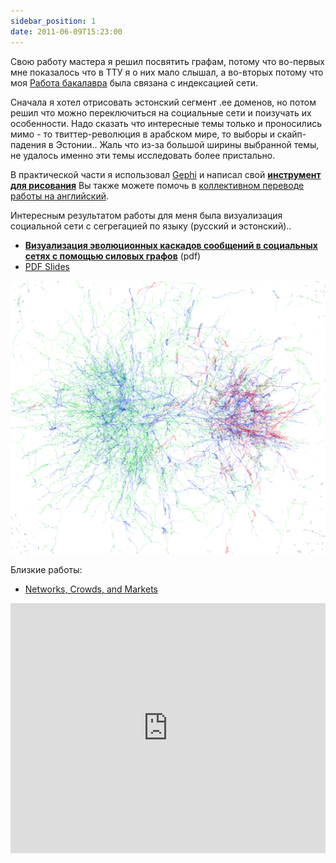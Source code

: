 ```yaml
---
sidebar_position: 1
date: 2011-06-09T15:23:00
---
```

Свою работу мастера я решил посвятить графам, потому что во-первых мне показалось что в ТТУ я о них мало слышал, а во-вторых потому что моя [Работа бакалавра](Работа%20бакалавра.md) была связана с индексацией сети. 

Сначала я хотел отрисовать эстонский сегмент .ee доменов, но потом решил что можно переключиться на социальные сети и поизучать их особенности. Надо сказать что интересные темы только и проносились мимо - то твиттер-революция в арабском мире, то выборы и скайп-падения в Эстонии.. Жаль что из-за большой ширины выбранной темы, не удалось именно эти темы исследовать более пристально.

В практической части я использовал [Gephi](https://gephi.org/) и написал свой [**инструмент для рисования**](https://kurapov.ee/msc_tool/)
Вы также можете помочь в [коллективном переводе работы на английский](https://docs.google.com/document/d/18JqjHNSY52hx2lx3wN8is5OQbeiiMLNqGXqNv1LzrvE/edit?hl=ru&authkey=CMKM94EF).  

Интересным результатом работы для меня была визуализация социальной сети с сегрегацией по языку (русский и эстонский)..

- [**Визуализация эволюционных каскадов сообщений в социальных сетях с помощью силовых графов**](pdfs/Msc%20work.pdf) (pdf)
- [PDF Slides](./pdfs/presentation-111102103001-phpapp02.pdf)

![](../../blog/img/pling_messages_language.png)

Близкие работы:
- [Networks, Crowds, and Markets](../img/Networks,%20Crowds,%20and%20Markets.pdf)

<iframe width="100%" height="400" src="https://www.youtube.com/embed/OMg0e0k9X9A" title="Охотники за привидениями (и я магистр)" frameborder="0" allow="accelerometer; autoplay; clipboard-write; encrypted-media; gyroscope; picture-in-picture; web-share" referrerpolicy="strict-origin-when-cross-origin" allowfullscreen></iframe>
